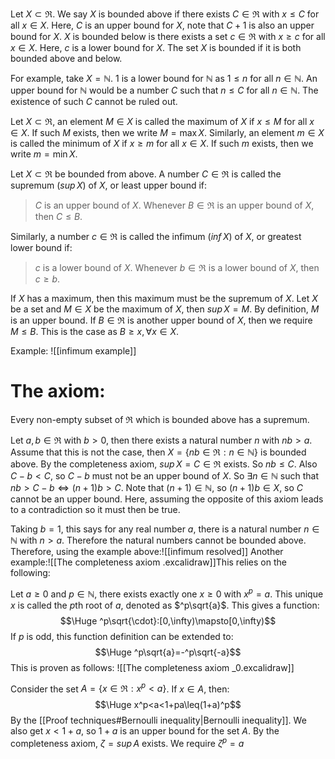 
Let $X\subset \Re$. We say $X$ is bounded above if there exists $C\in\Re$ with $x\leq C$ for all $x\in X$. Here, $C$ is an upper bound for $X$, note that $C+1$ is also an upper bound for $X$. $X$ is bounded below is there exists a set $c\in\Re$ with $x\geq c$ for all $x\in X$. Here, $c$ is a lower bound for $X$. The set $X$ is bounded if it is both bounded above and below.

For example, take $X=\mathbb{N}$. $1$ is a lower bound for $\mathbb{N}$ as $1\leq n$ for all $n\in\mathbb{N}$. An upper bound for $\mathbb{N}$ would be a number $C$ such that $n\leq C$ for all $n\in \mathbb{N}$. The existence of such $C$ cannot be ruled out.

Let $X\subset\Re$, an element $M\in X$ is called the maximum of $X$ if $x\leq M$ for all $x\in X$. If such $M$ exists, then we write $M=\text{max}\,X$. Similarly, an element $m\in X$ is called the minimum of $X$ if $x\geq m$ for all $x\in X$. If such $m$ exists, then we write $m=\text{min}\,X$.

Let $X\subset\Re$ be bounded from above. A number $C\in\Re$ is called the supremum ($sup\,X$) of $X$, or least upper bound if:
> $C$ is an upper bound of $X$.
> Whenever $B\in\Re$ is an upper bound of $X$, then $C\leq B$.

Similarly, a number $c\in\Re$ is called the infimum ($inf\,X$) of $X$, or greatest lower bound if:
> $c$ is a lower bound of $X$.
> Whenever $b\in\Re$ is a lower bound of $X$, then $c\geq b$.

If $X$ has a maximum, then this maximum must be the supremum of $X$. Let $X$ be a set and $M\in X$ be the maximum of $X$, then $sup\,X=M$. By definition, $M$ is an upper bound. If $B\in\Re$ is another upper bound of $X$, then we require $M\leq B$. This is the case as $B\geq x,\,\forall x\in X$.

Example:
![[infimum example]]

# The axiom:

Every non-empty subset of $\Re$ which is bounded above has a supremum. 

Let $a,b\in\Re$ with $b>0$, then there exists a natural number $n$ with $nb>a$. Assume that this is not the case, then $X=\{nb\in\Re:n\in\mathbb{N}\}$ is bounded above. By the completeness axiom, $sup\,X=C\in\Re$ exists. So $nb\leq C$. Also $C-b<C$, so $C-b$ must not be an upper bound of $X$. So $\exists n\in\mathbb{N}$ such that $nb>C-b\iff(n+1)b>C$. Note that $(n+1)\in\mathbb{N}$, so $(n+1)b\in X$, so $C$ cannot be an upper bound. Here, assuming the opposite of this axiom leads to a contradiction so it must then be true.

Taking $b=1$, this says for any real number $a$, there is a natural number $n\in\mathbb{N}$ with $n>a$. Therefore the natural numbers cannot be bounded above. Therefore, using the example above:![[infimum resolved]]
Another example:![[The completeness axiom .excalidraw]]This relies on the following:

Let $a\geq 0$ and $p\in\mathbb{N}$, there exists exactly one $x\geq 0$ with $x^p=a$. This unique $x$ is called the $p$th root of $a$, denoted as $^p\sqrt{a}$. This gives a function:$$\Huge ^p\sqrt{\cdot}:[0,\infty)\mapsto[0,\infty)$$
If $p$ is odd, this function definition can be extended to:
$$\Huge ^p\sqrt{a}=-^p\sqrt{-a}$$
This is proven as follows:
![[The completeness axiom _0.excalidraw]]

Consider the set $A=\{x\in\Re:x^p<a\}$. If $x\in A$, then:
$$\Huge x^p<a<1+pa\leq(1+a)^p$$
By the [[Proof techniques#Bernoulli inequality|Bernoulli inequality]]. We also get $x<1+a$, so $1+a$ is an upper bound for the set $A$. By the completeness axiom, $\zeta=sup\,A$ exists. We require $\zeta^p=a$ 

